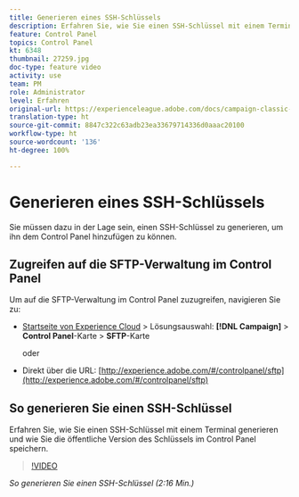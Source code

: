 ```yaml
---
title: Generieren eines SSH-Schlüssels
description: Erfahren Sie, wie Sie einen SSH-Schlüssel mit einem Terminal generieren und wie Sie die öffentliche Version des Schlüssels im Control Panel speichern.
feature: Control Panel
topics: Control Panel
kt: 6348
thumbnail: 27259.jpg
doc-type: feature video
activity: use
team: PM
role: Administrator
level: Erfahren
original-url: https://experienceleague.adobe.com/docs/campaign-classic-learn/tutorials/administrating/control-panel-acc/generate-ssh-key.html
translation-type: ht
source-git-commit: 8847c322c63adb23ea33679714336d0aaac20100
workflow-type: ht
source-wordcount: '136'
ht-degree: 100%

---
```



# Generieren eines SSH-Schlüssels

Sie müssen dazu in der Lage sein, einen SSH-Schlüssel zu generieren, um ihn dem Control Panel hinzufügen zu können.

## Zugreifen auf die SFTP-Verwaltung im Control Panel

Um auf die SFTP-Verwaltung im Control Panel zuzugreifen, navigieren Sie zu:

* [Startseite von Experience Cloud](https://experience.adobe.com/#/home) > Lösungsauswahl: **[!DNL Campaign]** > **Control Panel**-Karte > **SFTP**-Karte

   oder
* Direkt über die URL: [http://experience.adobe.com/#/controlpanel/sftp](http://experience.adobe.com/#/controlpanel/sftp)

## So generieren Sie einen SSH-Schlüssel

Erfahren Sie, wie Sie einen SSH-Schlüssel mit einem Terminal generieren und wie Sie die öffentliche Version des Schlüssels im Control Panel speichern.

>[!VIDEO](https://video.tv.adobe.com/v/27259?quality=12)

*So generieren Sie einen SSH-Schlüssel (2:16 Min.)*